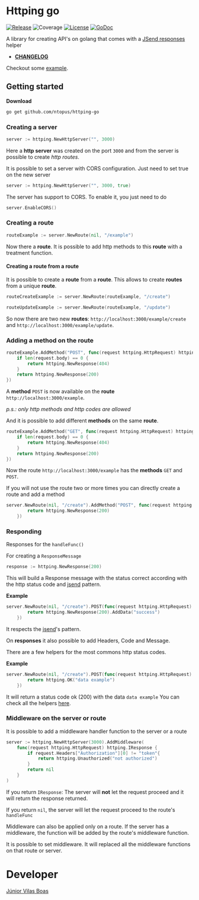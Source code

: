 # Httping go

[![Release](https://img.shields.io/badge/release-0.14.2-blue)](https://github.com/ntopus/httping-go/releases)
![Coverage](https://img.shields.io/badge/coverage-98%25-success)
[![License](https://img.shields.io/badge/license-MIT-green)](LICENSE)
[![GoDoc](https://img.shields.io/badge/godoc-reference-9cf)](https://godoc.org/github.com/ntopus/httping-go)

A library for creating API's on golang that comes with a [JSend responses](https://github.com/omniti-labs/jsend) helper

* **[CHANGELOG](CHANGELOG.md)**

Checkout some [example](examples).

## Getting started

**Download**

```bash
go get github.com/ntopus/httping-go
```

### Creating a server

```go
server := httping.NewHttpServer("", 3000)
``` 

Here a **http server** was created on the port `3000` and from the server is possible to create _http routes_.

It is possible to set a server with CORS configuration. Just need to set true on the new server


```go
server := httping.NewHttpServer("", 3000, true)
```  

The server has support to CORS. To enable it, you just need to do

```go
server.EnableCORS()
```

### Creating a route

```go
routeExample := server.NewRoute(nil, "/example")
```

Now there a **route**. It is possible to add http methods to this **route** with a treatment function. 

#### Creating a route from a route

It is possible to create a **route** from a **route**. This allows to create **routes** from a unique **route**.

```go
routeCreateExample := server.NewRoute(routeExample, "/create")
```

```go
routeUpdateExample := server.NewRoute(routeExample, "/update")
```

So now there are two new **routes**: `http://localhost:3000/example/create` and `http://localhost:3000/example/update`.

### Adding a method on the route

```go
routeExample.AddMethod("POST", func(request httping.HttpRequest) httping.IResponse {
    if len(request.body) == 0 {
        return httping.NewResponse(404)
    }
    return httping.NewResponse(200)
})
```

A **method** `POST` is now available on the **route** `http://localhost:3000/example`.

_p.s.: only http methods and http codes are allowed_

And it is possible to add different **methods** on the same **route**. 

```go
routeExample.AddMethod("GET", func(request httping.HttpRequest) httping.IResponse {
    if len(request.body) == 0 {
        return httping.NewResponse(404)
    }
    return httping.NewResponse(200)
})
```

Now the route `http://localhost:3000/example` has the **methods** `GET` and `POST`.

If you will not use the route two or more times you can directly create a route and add a method 

```go
server.NewRoute(nil, "/create").AddMethod("POST", func(request httping.HttpRequest) httping.IResponse {
		return httping.NewResponse(200)
	})
```

### Responding

Responses for the `handleFunc()`

For creating a `ResponseMessage`

```go
response := httping.NewResponse(200)
```

This will build a Response message with the status correct according with the http status code and [jsend](https://github.com/omniti-labs/jsend) pattern.

**Example**

```go
server.NewRoute(nil, "/create").POST(func(request httping.HttpRequest) httping.IResponse {
		return httping.NewResponse(200).AddData("success")
	})
```

It respects the [jsend](https://github.com/omniti-labs/jsend)'s pattern. 

On **responses** it also possible to add Headers, Code and Message.

There are a few helpers for the most commons http status codes.

**Example**

```go
server.NewRoute(nil, "/create").POST(func(request httping.HttpRequest) httping.IResponse {
		return httping.OK("data example")
	})
```

It will return a status code ok (200) with the data `data example`
You can check all the helpers [here](CHANGELOG.md#050).

### Middleware on the server or route

It is possible to add a middleware handler function to the server or a route

```go
server := httping.NewHttpServer(3000).AddMiddleware(
    func(request httping.HttpRequest) httping.IResponse {
        if request.Headers["Authorization"][0] != "token"{
            return httping.Unauthorized("not authorized")
        }
        return nil
    }
)
```

If you return `IResponse`: The server will **not** let the request proceed and it will return the response returned.

If you return `nil`, the server will let the request proceed to the route's `handleFunc`

Middleware can also be applied only on a route. If the server has a middleware, the function will be added by the route's middleware function.

It is possible to set middleware. It will replaced all the middleware functions on that route or server.

# Developer

[Júnior Vilas Boas](http://ednailson.github.io)